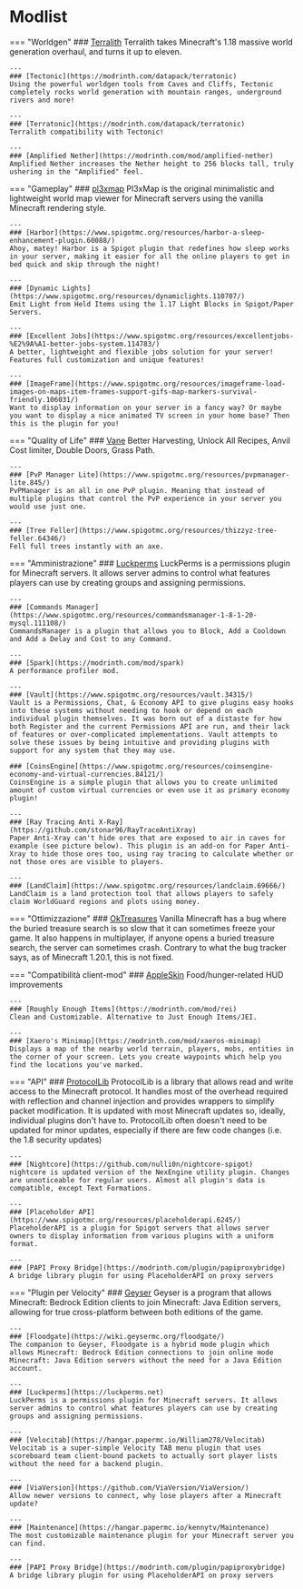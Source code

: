 # Modlist
=== "Worldgen"
    ### [Terralith](https://modrinth.com/mod/terralith)
    Terralith takes Minecraft's 1.18 massive world generation overhaul, and turns it up to eleven.

    ---
    ### [Tectonic](https://modrinth.com/datapack/terratonic)
    Using the powerful worldgen tools from Caves and Cliffs, Tectonic completely rocks world generation with mountain ranges, underground rivers and more!

    ---
    ### [Terratonic](https://modrinth.com/datapack/terratonic)
    Terralith compatibility with Tectonic!

    ---
    ### [Amplified Nether](https://modrinth.com/mod/amplified-nether)
    Amplified Nether increases the Nether height to 256 blocks tall, truly ushering in the "Amplified" feel.

=== "Gameplay"
    ### [pl3xmap](https://modrinth.com/plugin/pl3xmap)
    Pl3xMap is the original minimalistic and lightweight world map viewer for Minecraft servers using the vanilla Minecraft rendering style.
    
    ---
    ### [Harbor](https://www.spigotmc.org/resources/harbor-a-sleep-enhancement-plugin.60088/)
    Ahoy, matey! Harbor is a Spigot plugin that redefines how sleep works in your server, making it easier for all the online players to get in bed quick and skip through the night!

    ---
    ### [Dynamic Lights](https://www.spigotmc.org/resources/dynamiclights.110707/)
    Emit Light from Held Items using the 1.17 Light Blocks in Spigot/Paper Servers.

    ---
    ### [Excellent Jobs](https://www.spigotmc.org/resources/excellentjobs-%E2%9A%A1-better-jobs-system.114783/)
    A better, lightweight and flexible jobs solution for your server! Features full customization and unique features!

    ---
    ### [ImageFrame](https://www.spigotmc.org/resources/imageframe-load-images-on-maps-item-frames-support-gifs-map-markers-survival-friendly.106031/)
    Want to display information on your server in a fancy way? Or maybe you want to display a nice animated TV screen in your home base? Then this is the plugin for you!

=== "Quality of Life"
    ### [Vane](https://oddlama.github.io/vane/)
    Better Harvesting, Unlock All Recipes, Anvil Cost limiter, Double Doors, Grass Path.

    ---
    ### [PvP Manager Lite](https://www.spigotmc.org/resources/pvpmanager-lite.845/)
    PvPManager is an all in one PvP plugin. Meaning that instead of multiple plugins that control the PvP experience in your server you would use just one.

    ---
    ### [Tree Feller](https://www.spigotmc.org/resources/thizzyz-tree-feller.64346/)
    Fell full trees instantly with an axe.

=== "Amministrazione"
    ### [Luckperms](https://modrinth.com/mod/luckperms)
    LuckPerms is a permissions plugin for Minecraft servers. It allows server admins to control what features players can use by creating groups and assigning permissions.

    ---
    ### [Commands Manager](https://www.spigotmc.org/resources/commandsmanager-1-8-1-20-mysql.111108/)
    CommandsManager is a plugin that allows you to Block, Add a Cooldown and Add a Delay and Cost to any Command.​
    
    ---
    ### [Spark](https://modrinth.com/mod/spark)
    A performance profiler mod. 

    ---
    ### [Vault](https://www.spigotmc.org/resources/vault.34315/)
    Vault is a Permissions, Chat, & Economy API to give plugins easy hooks into these systems without needing to hook or depend on each individual plugin themselves. It was born out of a distaste for how both Register and the current Permissions API are run, and their lack of features or over-complicated implementations. Vault attempts to solve these issues by being intuitive and providing plugins with support for any system that they may use.

    ### [CoinsEngine](https://www.spigotmc.org/resources/coinsengine-economy-and-virtual-currencies.84121/)
    CoinsEngine is a simple plugin that allows you to create unlimited amount of custom virtual currencies or even use it as primary economy plugin!

    ---
    ### [Ray Tracing Anti X-Ray](https://github.com/stonar96/RayTraceAntiXray)
    Paper Anti-Xray can't hide ores that are exposed to air in caves for example (see picture below). This plugin is an add-on for Paper Anti-Xray to hide those ores too, using ray tracing to calculate whether or not those ores are visible to players.

    ---
    ### [LandClaim](https://www.spigotmc.org/resources/landclaim.69666/)
    LandClaim is a land protection tool that allows players to safely claim WorldGuard regions and plots using money. 

=== "Ottimizzazione"
    ### [OkTreasures](https://hangar.papermc.io/Kyle/OkTreasures)
    Vanilla Minecraft has a bug where the buried treasure search is so slow that it can sometimes freeze your game. It also happens in multiplayer, if anyone opens a buried treasure search, the server can sometimes crash. Contrary to what the bug tracker says, as of Minecraft 1.20.1, this is not fixed.

=== "Compatibilità client-mod"
    ### [AppleSkin](https://modrinth.com/mod/appleskin)
    Food/hunger-related HUD improvements

    ---
    ### [Roughly Enough Items](https://modrinth.com/mod/rei)
    Clean and Customizable. Alternative to Just Enough Items/JEI.

    ---
    ### [Xaero's Minimap](https://modrinth.com/mod/xaeros-minimap)
    Displays a map of the nearby world terrain, players, mobs, entities in the corner of your screen. Lets you create waypoints which help you find the locations you've marked.

=== "API"
    ### [ProtocolLib](https://www.spigotmc.org/resources/protocollib.1997/)
    ProtocolLib is a library that allows read and write access to the Minecraft protocol. It handles most of the overhead required with reflection and channel injection and provides wrappers to simplify packet modification. It is updated with most Minecraft updates so, ideally, individual plugins don't have to. ProtocolLib often doesn't need to be updated for minor updates, especially if there are few code changes (i.e. the 1.8 security updates)

    ---
    ### [Nightcore](https://github.com/nulli0n/nightcore-spigot)
    nightcore is updated version of the NexEngine utility plugin. Changes are unnoticeable for regular users. Almost all plugin's data is compatible, except Text Formations.

    ---
    ### [Placeholder API](https://www.spigotmc.org/resources/placeholderapi.6245/)
    PlaceholderAPI is a plugin for Spigot servers that allows server owners to display information from various plugins with a uniform format.

    ---
    ### [PAPI Proxy Bridge](https://modrinth.com/plugin/papiproxybridge)
    A bridge library plugin for using PlaceholderAPI on proxy servers

=== "Plugin per Velocity"
    ### [Geyser](https://geysermc.org)
    Geyser is a program that allows Minecraft: Bedrock Edition clients to join Minecraft: Java Edition servers, allowing for true cross-platform between both editions of the game.

    ---
    ### [Floodgate](https://wiki.geysermc.org/floodgate/)
    The companion to Geyser, Floodgate is a hybrid mode plugin which allows Minecraft: Bedrock Edition connections to join online mode Minecraft: Java Edition servers without the need for a Java Edition account.

    ---
    ### [Luckperms](https://luckperms.net)
    LuckPerms is a permissions plugin for Minecraft servers. It allows server admins to control what features players can use by creating groups and assigning permissions.

    ---
    ### [Velocitab](https://hangar.papermc.io/William278/Velocitab)
    Velocitab is a super-simple Velocity TAB menu plugin that uses scoreboard team client-bound packets to actually sort player lists without the need for a backend plugin. 

    ---
    ### [ViaVersion](https://github.com/ViaVersion/ViaVersion/)
    Allow newer versions to connect, why lose players after a Minecraft update?

    ---
    ### [Maintenance](https://hangar.papermc.io/kennytv/Maintenance)
    The most customizable maintenance plugin for your Minecraft server you can find.

    ---
    ### [PAPI Proxy Bridge](https://modrinth.com/plugin/papiproxybridge)
    A bridge library plugin for using PlaceholderAPI on proxy servers
